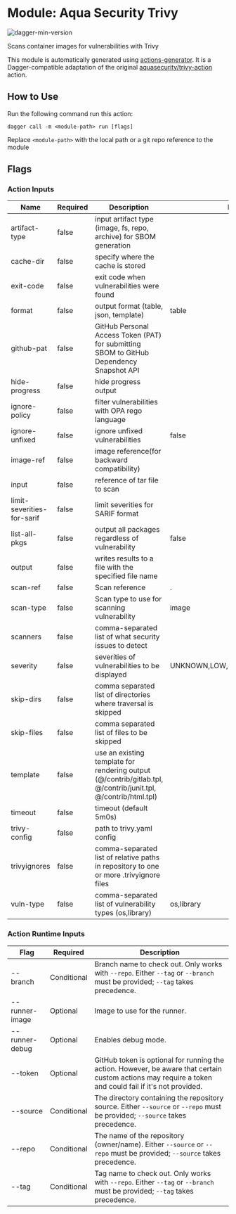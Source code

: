 # Module: Aqua Security Trivy

![dagger-min-version](https://img.shields.io/badge/dagger%20version-v0.9.1-green)

Scans container images for vulnerabilities with Trivy

This module is automatically generated using [actions-generator](https://github.com/aweris/gale/tree/main/daggerverse/actions/generator). It is a Dagger-compatible adaptation of the original [aquasecurity/trivy-action](https://github.com/aquasecurity/trivy-action) action.

## How to Use

Run the following command run this action:

```shell
dagger call -m <module-path> run [flags]
```

Replace `<module-path>` with the local path or a git repo reference to the module

## Flags

### Action Inputs

| Name | Required | Description | Default | 
| ------| ------| ------| ------| 
| artifact-type | false | input artifact type (image, fs, repo, archive) for SBOM generation |  |
| cache-dir | false | specify where the cache is stored |  |
| exit-code | false | exit code when vulnerabilities were found |  |
| format | false | output format (table, json, template) | table |
| github-pat | false | GitHub Personal Access Token (PAT) for submitting SBOM to GitHub Dependency Snapshot API |  |
| hide-progress | false | hide progress output |  |
| ignore-policy | false | filter vulnerabilities with OPA rego language |  |
| ignore-unfixed | false | ignore unfixed vulnerabilities | false |
| image-ref | false | image reference(for backward compatibility) |  |
| input | false | reference of tar file to scan |  |
| limit-severities-for-sarif | false | limit severities for SARIF format |  |
| list-all-pkgs | false | output all packages regardless of vulnerability | false |
| output | false | writes results to a file with the specified file name |  |
| scan-ref | false | Scan reference | . |
| scan-type | false | Scan type to use for scanning vulnerability | image |
| scanners | false | comma-separated list of what security issues to detect |  |
| severity | false | severities of vulnerabilities to be displayed | UNKNOWN,LOW,MEDIUM,HIGH,CRITICAL |
| skip-dirs | false | comma separated list of directories where traversal is skipped |  |
| skip-files | false | comma separated list of files to be skipped |  |
| template | false | use an existing template for rendering output (@/contrib/gitlab.tpl, @/contrib/junit.tpl, @/contrib/html.tpl) |  |
| timeout | false | timeout (default 5m0s) |  |
| trivy-config | false | path to trivy.yaml config |  |
| trivyignores | false | comma-separated list of relative paths in repository to one or more .trivyignore files |  |
| vuln-type | false | comma-separated list of vulnerability types (os,library) | os,library |


### Action Runtime Inputs

| Flag | Required | Description | 
| ------| ------| ------| 
| --branch | Conditional | Branch name to check out. Only works with `--repo`. Either `--tag` or `--branch` must be provided; `--tag` takes precedence. |
| --runner-image | Optional | Image to use for the runner. |
| --runner-debug | Optional | Enables debug mode. |
| --token | Optional | GitHub token is optional for running the action. However, be aware that certain custom actions may require a token and could fail if it's not provided. |
| --source | Conditional | The directory containing the repository source. Either `--source` or `--repo` must be provided; `--source` takes precedence. |
| --repo | Conditional | The name of the repository (owner/name). Either `--source` or `--repo` must be provided; `--source` takes precedence. |
| --tag | Conditional | Tag name to check out. Only works with `--repo`. Either `--tag` or `--branch` must be provided; `--tag` takes precedence. |
